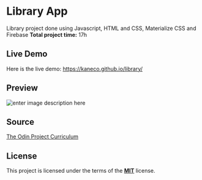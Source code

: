 
 # Library App

Library project done using Javascript, HTML and CSS, Materialize CSS and Firebase
**Total project time:** 17h

## Live Demo
Here is the live demo: https://kaneco.github.io/library/
## Preview
![enter image description here](https://i.imgur.com/dWD3DIR.jpg)

## Source

[The Odin Project Curriculum](https://www.theodinproject.com/courses/javascript/lessons/library%29%29)

## License
This project is licensed under the terms of the **[MIT](https://choosealicense.com/licenses/mit/)**  license. 

<!--stackedit_data:
eyJoaXN0b3J5IjpbNzUyMDY3ODcxLC0xNjYwNTcyNDkwLC0xMT
Y4MTU2MTIxXX0=
-->